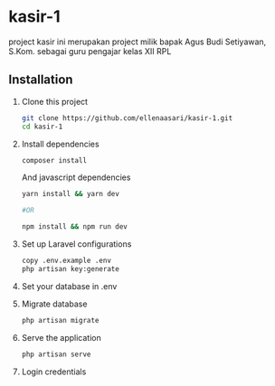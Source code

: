 # kasir-1
project kasir ini merupakan project milik bapak Agus Budi Setiyawan, S.Kom. sebagai guru pengajar kelas XII RPL

## Installation
1. Clone this project
    ```bash
    git clone https://github.com/ellenaasari/kasir-1.git
    cd kasir-1
    ```
2. Install dependencies
    ```bash
    composer install
    ```
    And javascript dependencies
    ```bash
    yarn install && yarn dev

    #OR

    npm install && npm run dev
    ```

3. Set up Laravel configurations
    ```bash
    copy .env.example .env
    php artisan key:generate
    ```

4. Set your database in .env

5. Migrate database
    ```bash
    php artisan migrate
    ```

6. Serve the application
    ```bash
    php artisan serve
    ```

7. Login credentials
